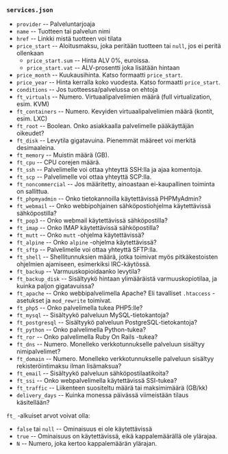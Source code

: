 ### `services.json`

 * `provider` -- Palveluntarjoaja
 * `name` -- Tuotteen tai palvelun nimi
 * `href` -- Linkki mistä tuotteen voi tilata
 * `price_start` -- Aloitusmaksu, joka peritään tuotteen tai `null`, jos ei peritä ollenkaan
   * `price_start.sum` -- Hinta ALV 0%, euroissa.
   * `price_start.vat` -- ALV-prosentti joka lisätään hintaan
 * `price_month` -- Kuukausihinta. Katso formaatti `price_start`.
 * `price_year` -- Hinta kerralla koko vuodesta. Katso formaatti `price_start`.
 * `conditions` -- Jos tuotteessa/palvelussa on ehtoja
 * `ft_virtuals` -- Numero. Virtuaalipalvelimien määrä (full virtualization, esim. KVM)
 * `ft_containers` -- Numero. Kevyiden virtuaalipalvelimien määrä (kontit, esim. LXC)
 * `ft_root` -- Boolean. Onko asiakkaalla palvelimelle pääkäyttäjän oikeudet?
 * `ft_disk` -- Levytila gigatavuina. Pienemmät määreet voi merkitä desimaaleina.
 * `ft_memory` -- Muistin määrä (GB).
 * `ft_cpu` -- CPU corejen määrä.
 * `ft_ssh` -- Palvelimelle voi ottaa yhteyttä SSH:lla ja ajaa komentoja.
 * `ft_scp` -- Palvelimelle voi ottaa yhteyttä SCP:lla.
 * `ft_noncommercial` -- Jos määritetty, ainoastaan ei-kaupallinen toiminta on sallittua.
 * `ft_phpmyadmin` -- Onko tietokannoilla käytettävissä PHPMyAdmin?
 * `ft_webmail` -- Onko webbipohjainen sähköpostiohjelma käytettävissä sähköpostilla?
 * `ft_pop3` -- Onko webmail käytettävissä sähköpostilla?
 * `ft_imap` -- Onko IMAP käytettävissä sähköpostilla?
 * `ft_mutt` -- Onko `mutt` -ohjelma käytettävissä?
 * `ft_alpine` -- Onko `alpine` -ohjelma käytettävissä?
 * `ft_sftp` -- Palvelimelle voi ottaa yhteyttä SFTP:lla.
 * `ft_shell` -- Shellitunnuksien määrä, jotka toimivat myös pitkäkestoisten ohjelmien ajamiseen, esimerkiksi IRC-käytössä.
 * `ft_backup` -- Varmuuskopioidaanko levytila?
 * `ft_backup_disk` -- Sisältyykö hintaan ylimääräistä varmuuskopiotilaa, ja kuinka paljon gigatavuissa?
 * `ft_apache` -- Onko webbipalvelimella Apache? Eli tavalliset `.htaccess` -asetukset ja `mod_rewrite` toimivat.
 * `ft_php5` -- Onko palvelimella tukea PHP5:lle?
 * `ft_mysql` -- Sisältyykö palveluun MySQL-tietokantoja?
 * `ft_postgresql` -- Sisältyykö palveluun PostgreSQL-tietokantoja?
 * `ft_python` -- Onko palvelimella Python-tukea?
 * `ft_ror` -- Onko palvelimella Ruby On Rails -tukea?
 * `ft_dns` -- Numero. Monelleko verkkotunnukselle palveluun sisältyy nimipalvelimet?
 * `ft_domain` -- Numero. Monelleko verkkotunnukselle palveluun sisältyy rekisteröintimaksu ilman lisämaksua?
 * `ft_email` -- Sisältyykö palveluun sähköpostilaatikoita?
 * `ft_ssi` -- Onko webpalvelimella käytettävissä SSI-tukea?
 * `ft_traffic` -- Liikenteen suositeltu määrä tai maksimimäärä (GB/kk)
 * `delivery_days` -- Kuinka monessa päivässä viimeistään tilaus käsitellään?
 
`ft_` -alkuiset arvot voivat olla: 

 * `false` tai `null` -- Ominaisuus ei ole käytettävissä
 * `true` -- Ominaisuus on käytettävissä, eikä kappalemäärällä ole ylärajaa.
 * `N` -- Numero, joka kertoo kappalemäärän ylärajan.
